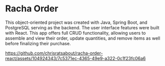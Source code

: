 # Racha Order
This object-oriented project was created with Java, Spring Boot, and PostgreSQL serving as the backend. The user interface features were built with React. This app offers full CRUD functionality, allowing users to assemble and view their order, update quantities, and remove items as well before finalizing their purchase.




https://github.com/chrisratsabout/racha-order-react/assets/104924343/7c5371ec-4365-49e9-a322-0c1f23fc06a6

